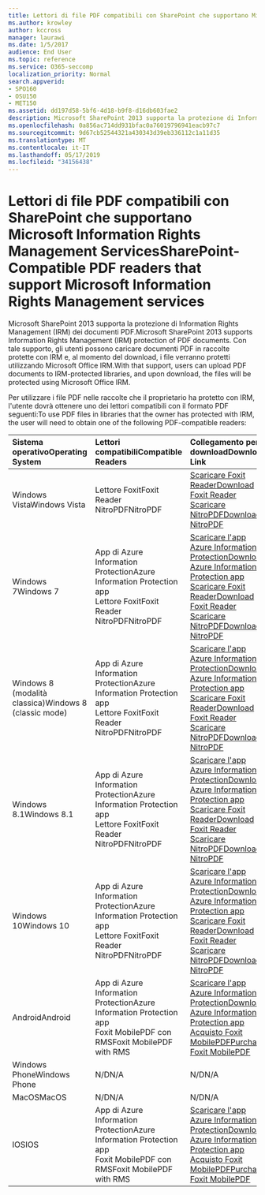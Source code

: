 ```yaml
---
title: Lettori di file PDF compatibili con SharePoint che supportano Microsoft Information Rights Management Services
ms.author: krowley
author: kccross
manager: laurawi
ms.date: 1/5/2017
audience: End User
ms.topic: reference
ms.service: O365-seccomp
localization_priority: Normal
search.appverid:
- SPO160
- OSU150
- MET150
ms.assetid: dd197d58-5bf6-4d18-b9f8-d16db603fae2
description: Microsoft SharePoint 2013 supporta la protezione di Information Rights Management (IRM) dei documenti PDF. Con tale supporto, gli utenti possono caricare documenti PDF in raccolte protette con IRM e, al momento del download, i file verranno protetti utilizzando Microsoft Office IRM.
ms.openlocfilehash: 0a856ac714dd931bfac0a76019796941eacb97c7
ms.sourcegitcommit: 9d67cb52544321a430343d39eb336112c1a11d35
ms.translationtype: MT
ms.contentlocale: it-IT
ms.lasthandoff: 05/17/2019
ms.locfileid: "34156438"
---
```

# <a name="sharepoint-compatible-pdf-readers-that-support-microsoft-information-rights-management-services"></a><span data-ttu-id="5410d-104">Lettori di file PDF compatibili con SharePoint che supportano Microsoft Information Rights Management Services</span><span class="sxs-lookup"><span data-stu-id="5410d-104">SharePoint-Compatible PDF readers that support Microsoft Information Rights Management services</span></span>

<span data-ttu-id="5410d-105">Microsoft SharePoint 2013 supporta la protezione di Information Rights Management (IRM) dei documenti PDF.</span><span class="sxs-lookup"><span data-stu-id="5410d-105">Microsoft SharePoint 2013 supports Information Rights Management (IRM) protection of PDF documents.</span></span> <span data-ttu-id="5410d-106">Con tale supporto, gli utenti possono caricare documenti PDF in raccolte protette con IRM e, al momento del download, i file verranno protetti utilizzando Microsoft Office IRM.</span><span class="sxs-lookup"><span data-stu-id="5410d-106">With that support, users can upload PDF documents to IRM-protected libraries, and upon download, the files will be protected using Microsoft Office IRM.</span></span>
  
<span data-ttu-id="5410d-107">Per utilizzare i file PDF nelle raccolte che il proprietario ha protetto con IRM, l'utente dovrà ottenere uno dei lettori compatibili con il formato PDF seguenti:</span><span class="sxs-lookup"><span data-stu-id="5410d-107">To use PDF files in libraries that the owner has protected with IRM, the user will need to obtain one of the following PDF-compatible readers:</span></span>
  
|<span data-ttu-id="5410d-108">**Sistema operativo**</span><span class="sxs-lookup"><span data-stu-id="5410d-108">**Operating System**</span></span>|<span data-ttu-id="5410d-109">**Lettori compatibili**</span><span class="sxs-lookup"><span data-stu-id="5410d-109">**Compatible Readers**</span></span>|<span data-ttu-id="5410d-110">**Collegamento per il download**</span><span class="sxs-lookup"><span data-stu-id="5410d-110">**Download Link**</span></span>|
|:-----|:-----|:-----|
|<span data-ttu-id="5410d-111">Windows Vista</span><span class="sxs-lookup"><span data-stu-id="5410d-111">Windows Vista</span></span>  <br/> |<span data-ttu-id="5410d-112">Lettore Foxit</span><span class="sxs-lookup"><span data-stu-id="5410d-112">Foxit Reader</span></span>  <br/> <span data-ttu-id="5410d-113">NitroPDF</span><span class="sxs-lookup"><span data-stu-id="5410d-113">NitroPDF</span></span>  <br/> |[<span data-ttu-id="5410d-114">Scaricare Foxit Reader</span><span class="sxs-lookup"><span data-stu-id="5410d-114">Download Foxit Reader</span></span>](https://go.microsoft.com/fwlink/?linkid=253210) <br/> [<span data-ttu-id="5410d-115">Scaricare NitroPDF</span><span class="sxs-lookup"><span data-stu-id="5410d-115">Download NitroPDF</span></span>](https://www.gonitro.com/pdf-reader) <br/> |
|<span data-ttu-id="5410d-116">Windows 7</span><span class="sxs-lookup"><span data-stu-id="5410d-116">Windows 7</span></span>  <br/> |<span data-ttu-id="5410d-117">App di Azure Information Protection</span><span class="sxs-lookup"><span data-stu-id="5410d-117">Azure Information Protection app</span></span>  <br/> <span data-ttu-id="5410d-118">Lettore Foxit</span><span class="sxs-lookup"><span data-stu-id="5410d-118">Foxit Reader</span></span>  <br/> <span data-ttu-id="5410d-119">NitroPDF</span><span class="sxs-lookup"><span data-stu-id="5410d-119">NitroPDF</span></span>  <br/> |[<span data-ttu-id="5410d-120">Scaricare l'app Azure Information Protection</span><span class="sxs-lookup"><span data-stu-id="5410d-120">Download Azure Information Protection app</span></span>](https://go.microsoft.com/fwlink/?linkid=837797) <br/> [<span data-ttu-id="5410d-121">Scaricare Foxit Reader</span><span class="sxs-lookup"><span data-stu-id="5410d-121">Download Foxit Reader</span></span>](https://go.microsoft.com/fwlink/?linkid=253210) <br/> [<span data-ttu-id="5410d-122">Scaricare NitroPDF</span><span class="sxs-lookup"><span data-stu-id="5410d-122">Download NitroPDF</span></span>](https://www.gonitro.com/pdf-reader) <br/> |
|<span data-ttu-id="5410d-123">Windows 8 (modalità classica)</span><span class="sxs-lookup"><span data-stu-id="5410d-123">Windows 8 (classic mode)</span></span>  <br/> |<span data-ttu-id="5410d-124">App di Azure Information Protection</span><span class="sxs-lookup"><span data-stu-id="5410d-124">Azure Information Protection app</span></span>  <br/> <span data-ttu-id="5410d-125">Lettore Foxit</span><span class="sxs-lookup"><span data-stu-id="5410d-125">Foxit Reader</span></span>  <br/> <span data-ttu-id="5410d-126">NitroPDF</span><span class="sxs-lookup"><span data-stu-id="5410d-126">NitroPDF</span></span>  <br/> |[<span data-ttu-id="5410d-127">Scaricare l'app Azure Information Protection</span><span class="sxs-lookup"><span data-stu-id="5410d-127">Download Azure Information Protection app</span></span>](https://go.microsoft.com/fwlink/?linkid=837797) <br/> [<span data-ttu-id="5410d-128">Scaricare Foxit Reader</span><span class="sxs-lookup"><span data-stu-id="5410d-128">Download Foxit Reader</span></span>](https://go.microsoft.com/fwlink/?linkid=253210) <br/> [<span data-ttu-id="5410d-129">Scaricare NitroPDF</span><span class="sxs-lookup"><span data-stu-id="5410d-129">Download NitroPDF</span></span>](https://www.gonitro.com/pdf-reader) <br/> |
|<span data-ttu-id="5410d-130">Windows 8.1</span><span class="sxs-lookup"><span data-stu-id="5410d-130">Windows 8.1</span></span>  <br/> |<span data-ttu-id="5410d-131">App di Azure Information Protection</span><span class="sxs-lookup"><span data-stu-id="5410d-131">Azure Information Protection app</span></span>  <br/> <span data-ttu-id="5410d-132">Lettore Foxit</span><span class="sxs-lookup"><span data-stu-id="5410d-132">Foxit Reader</span></span>  <br/> <span data-ttu-id="5410d-133">NitroPDF</span><span class="sxs-lookup"><span data-stu-id="5410d-133">NitroPDF</span></span>  <br/> |[<span data-ttu-id="5410d-134">Scaricare l'app Azure Information Protection</span><span class="sxs-lookup"><span data-stu-id="5410d-134">Download Azure Information Protection app</span></span>](https://go.microsoft.com/fwlink/?linkid=837797) <br/> [<span data-ttu-id="5410d-135">Scaricare Foxit Reader</span><span class="sxs-lookup"><span data-stu-id="5410d-135">Download Foxit Reader</span></span>](https://go.microsoft.com/fwlink/?linkid=253210) <br/> [<span data-ttu-id="5410d-136">Scaricare NitroPDF</span><span class="sxs-lookup"><span data-stu-id="5410d-136">Download NitroPDF</span></span>](https://www.gonitro.com/pdf-reader) <br/> |
|<span data-ttu-id="5410d-137">Windows 10</span><span class="sxs-lookup"><span data-stu-id="5410d-137">Windows 10</span></span>  <br/> |<span data-ttu-id="5410d-138">App di Azure Information Protection</span><span class="sxs-lookup"><span data-stu-id="5410d-138">Azure Information Protection app</span></span>  <br/> <span data-ttu-id="5410d-139">Lettore Foxit</span><span class="sxs-lookup"><span data-stu-id="5410d-139">Foxit Reader</span></span>  <br/> <span data-ttu-id="5410d-140">NitroPDF</span><span class="sxs-lookup"><span data-stu-id="5410d-140">NitroPDF</span></span>  <br/> |[<span data-ttu-id="5410d-141">Scaricare l'app Azure Information Protection</span><span class="sxs-lookup"><span data-stu-id="5410d-141">Download Azure Information Protection app</span></span>](https://go.microsoft.com/fwlink/?linkid=837797) <br/> [<span data-ttu-id="5410d-142">Scaricare Foxit Reader</span><span class="sxs-lookup"><span data-stu-id="5410d-142">Download Foxit Reader</span></span>](https://go.microsoft.com/fwlink/?linkid=253210) <br/> [<span data-ttu-id="5410d-143">Scaricare NitroPDF</span><span class="sxs-lookup"><span data-stu-id="5410d-143">Download NitroPDF</span></span>](https://www.gonitro.com/pdf-reader) <br/> |
|<span data-ttu-id="5410d-144">Android</span><span class="sxs-lookup"><span data-stu-id="5410d-144">Android</span></span>  <br/> |<span data-ttu-id="5410d-145">App di Azure Information Protection</span><span class="sxs-lookup"><span data-stu-id="5410d-145">Azure Information Protection app</span></span>  <br/> <span data-ttu-id="5410d-146">Foxit MobilePDF con RMS</span><span class="sxs-lookup"><span data-stu-id="5410d-146">Foxit MobilePDF with RMS</span></span>  <br/> |[<span data-ttu-id="5410d-147">Scaricare l'app Azure Information Protection</span><span class="sxs-lookup"><span data-stu-id="5410d-147">Download Azure Information Protection app</span></span>](https://go.microsoft.com/fwlink/?linkid=836827) <br/> [<span data-ttu-id="5410d-148">Acquisto Foxit MobilePDF</span><span class="sxs-lookup"><span data-stu-id="5410d-148">Purchase Foxit MobilePDF</span></span>](https://play.google.com/store/apps/details?id=com.foxit.mobile.pdf.rms) <br/> |
|<span data-ttu-id="5410d-149">Windows Phone</span><span class="sxs-lookup"><span data-stu-id="5410d-149">Windows Phone</span></span>  <br/> |<span data-ttu-id="5410d-150">N/D</span><span class="sxs-lookup"><span data-stu-id="5410d-150">N/A</span></span>  <br/> |<span data-ttu-id="5410d-151">N/D</span><span class="sxs-lookup"><span data-stu-id="5410d-151">N/A</span></span>  <br/> |
|<span data-ttu-id="5410d-152">MacOS</span><span class="sxs-lookup"><span data-stu-id="5410d-152">MacOS</span></span>  <br/> |<span data-ttu-id="5410d-153">N/D</span><span class="sxs-lookup"><span data-stu-id="5410d-153">N/A</span></span>  <br/> |<span data-ttu-id="5410d-154">N/D</span><span class="sxs-lookup"><span data-stu-id="5410d-154">N/A</span></span>  <br/> |
|<span data-ttu-id="5410d-155">IOS</span><span class="sxs-lookup"><span data-stu-id="5410d-155">IOS</span></span>  <br/> |<span data-ttu-id="5410d-156">App di Azure Information Protection</span><span class="sxs-lookup"><span data-stu-id="5410d-156">Azure Information Protection app</span></span>  <br/> <span data-ttu-id="5410d-157">Foxit MobilePDF con RMS</span><span class="sxs-lookup"><span data-stu-id="5410d-157">Foxit MobilePDF with RMS</span></span>  <br/> |[<span data-ttu-id="5410d-158">Scaricare l'app Azure Information Protection</span><span class="sxs-lookup"><span data-stu-id="5410d-158">Download Azure Information Protection app</span></span>](https://go.microsoft.com/fwlink/?linkid=836828) <br/> [<span data-ttu-id="5410d-159">Acquisto Foxit MobilePDF</span><span class="sxs-lookup"><span data-stu-id="5410d-159">Purchase Foxit MobilePDF</span></span>](https://play.google.com/store/apps/details?id=com.foxit.mobile.pdf.rms) <br/> |
   

